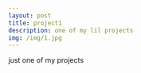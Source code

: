 ```yaml
---
layout: post
title: project1
description: one of my lil projects
img: /img/1.jpg
---
```


just one of my projects